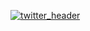 [![twitter_header](https://github.com/user-attachments/assets/c655bc79-2cc2-4627-a74c-6ef075024f04)
](https://heygaia.io)

